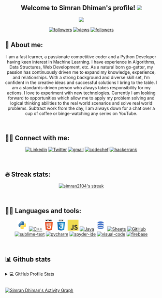 <h2 align="center">
  Welcome to Simran Dhiman's profile!
  <img src="https://media.giphy.com/media/hvRJCLFzcasrR4ia7z/giphy.gif" width="28">
</h2>

<p align="center">
  <img src="https://readme-typing-svg.herokuapp.com/?lines=Passionate%20Coder;Self%20taught%20Python%20Programmer&center=true&width=500&height=50">
</p>


<p align="center">
  <a href="https://www.youtube.com/c/DevProTips?sub_confirmation=1">
  <a href="https://twitter.com/simran_2104">
    <img alt="followers" title="Follow me on Twitter" src="https://img.shields.io/twitter/follow/simran_2104?color=55960c&labelColor=488207&label=Follow&logo=twitter&logoColor=white&style=for-the-badge"/></a>
    <a href="https://github.com/DenverCoder1/Simple-View-Counter">
    <img alt="views" title="Github views" src="https://komarev.com/ghpvc/?username=simran2104&label=github-profile-views"/></a>
  <a href="https://github.com/simran2104">
    <img alt="followers" title="Follow me on Github" src="https://img.shields.io/github/followers/simran2104?color=236ad3&labelColor=1155ba&style=for-the-badge&logo=github&label=Follow"/></a>
    </p>


## 👩 About me:
<p align='center'>
  I am a fast learner, a passionate competitive coder and a Python Developer having keen interest in Machine Learning. I have experience in Algorithms, Data Structures, Web Development, etc. As a natural born go-getter, my passion has continuously driven me to expand my knowledge, experience, and relationships. With a strong background and diverse skill set, I’m confident in the creative ideas and successful solutions I bring to the table. I am a standards-driven person who always takes responsibility for my actions. I love to experiment with new technologies.
Currently I am looking forward to opportunities which allow me to apply my problem solving and logical thinking abilities to the real world scenarios and solve real world problems. Subtract work from the day, I am always down for a chat over a cup of coffee or binge-watching any series on YouTube.
</p><br>

## 🙋‍♂️ Connect with me:
<!-- Badges template - https://github.com/badges/shields -->
<p align="center">
  <a href="https://www.linkedin.com/in/simran2104/"><img alt="Linkedin" title="Linkedin" src="https://img.shields.io/badge/-linkedin-%230077B5?style=for-the-badge&logo=linkedin&logoColor=white"/></a>
  <a href="https://twitter.com/simran_2104"><img alt="Twitter" title="Twitter" src="https://img.shields.io/badge/-Twitter-1DA1F2?style=for-the-badge&logo=twitter&logoColor=white"/></a>
  <a href="mailto:simrandhiman5808@gmail.com"><img alt="gmail" title="gmail" src="https://img.shields.io/badge/-gmail-f53c20?style=for-the-badge&logo=gmail&logoColor=white"/></a>
  <a href="https://www.codechef.com/users/simran_2104"><img alt="codechef" title="codechef" src="https://img.shields.io/badge/-codechef-935F31?style=for-the-badge&logo=codechef&logoColor=white"/></a>
  <a href="https://www.hackerrank.com/simran2104"><img alt="hackerrank" title="hackerrank" src="https://img.shields.io/badge/-hackerrank-0ec950?style=for-the-badge&logo=hackerrank&logoColor=white"/></a>
</p><br>

## 🔥 Streak stats:

<p align="center">
  <a href="#">
    <img  alt="simran2104's streak" src="https://github-readme-streak-stats.herokuapp.com/?user=simran2104&theme=black-ice&hide_border=true&stroke=0000&background=0D1117&ring=60D9FA&fire=60D9FA&currStreakLabel=60D9FA"/>
  </a>
</p><br>

## 👨‍💻 Languages and tools:

<p align="center">
  <a href="#">
    <img alt="Python" title="Python" height="36px" src="https://raw.githubusercontent.com/github/explore/80688e429a7d4ef2fca1e82350fe8e3517d3494d/topics/python/python.png"></a>
  
  <a href="#">
    <img alt="C++" title="C++" height="36px"
      src="https://img.icons8.com/color/48/000000/c-plus-plus-logo.png"></a>
      
 <a href="#">
    <img alt="HTML5" title="HTML5" height="36px" src="https://raw.githubusercontent.com/github/explore/80688e429a7d4ef2fca1e82350fe8e3517d3494d/topics/html/html.png"></a>
  <a href="#">
    <img alt="CSS3" title="CSS3" height="36px" src="https://raw.githubusercontent.com/github/explore/80688e429a7d4ef2fca1e82350fe8e3517d3494d/topics/css/css.png"></a>
      
  <a href="#">
    <img alt="JavaScript" title="JavaScript" height="36px" src="https://raw.githubusercontent.com/github/explore/80688e429a7d4ef2fca1e82350fe8e3517d3494d/topics/javascript/javascript.png"></a>
 
  <a href="#">
    <img alt="Java" title="Java" height="36px"
      src="https://img.icons8.com/color/48/000000/java-coffee-cup-logo.png"></a>
      
  <a href="#">
    <img alt="SQL" title="SQL" height="36px" src="https://raw.githubusercontent.com/github/explore/80688e429a7d4ef2fca1e82350fe8e3517d3494d/topics/sql/sql.png"></a>
  <a href="#"><img alt="Sheets" title="Sheets" height="36px" 
      src="https://img.icons8.com/color/48/000000/google-sheets.png"></a>
  <a href="#"><img alt="GitHub" title="GitHub" height="36px"
      src="https://i.imgur.com/DZgetVv.png"></a>
  <a href="#"><img alt="sublime-text" title="sublime-text" height="36px"
      src="https://img.icons8.com/fluent/48/000000/sublime-text.png"></a>
  <a href="#"><img alt="pycharm" title="Pycharm" height="36px"
      src="https://img.icons8.com/color/48/000000/pycharm.png"></a>
  <a href="#"><img alt="spyder-ide" title="spyder-ide" height="36px"
      src="https://img.icons8.com/fluent/48/000000/spyder-ide.png"></a>
  <a href="#"><img alt="visual-code" title="visual-code" height="36px"
      src="https://img.icons8.com/color/48/000000/visual-studio-code-2019.png"></a>
  <a href="#"><img alt="firebase" title="firebase" height="36px"
      src="https://img.icons8.com/color/48/000000/firebase.png"></a>
      
      
      
 
</p><br>

## 📊 Github stats


<details> 
  <summary>💻 GitHub Profile Stats</summary>
  <br/>
  <a href="#"><img src="https://github-readme-stats.vercel.app/api?username=simran2104&hide=issues&count_private=true&show_icons=true&theme=dark" width="350""></a>
</details>
<br>

<a href="#"><img alt="Simran Dhiman's Activity Graph" src="https://activity-graph.herokuapp.com/graph?username=simran2104&bg_color=0D1117&color=5BCDEC&line=5BCDEC&point=FFFFFF&hide_border=true" /></a>

